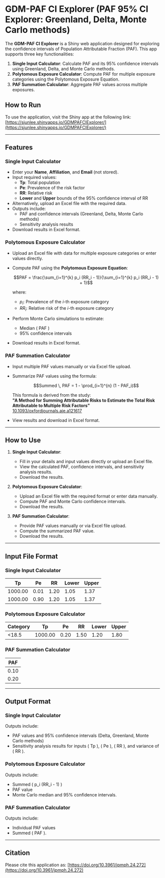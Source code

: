 # GDM-PAF CI Explorer (PAF 95% CI Explorer: Greenland, Delta, Monte Carlo methods)

The **GDM-PAF CI Explorer** is a Shiny web application designed for exploring the confidence intervals of Population Attributable Fraction (PAF). This app supports three key functionalities:

1. **Single Input Calculator**: Calculate PAF and its 95% confidence intervals using Greenland, Delta, and Monte Carlo methods.
2. **Polytomous Exposure Calculator**: Compute PAF for multiple exposure categories using the Polytomous Exposure Equation.
3. **PAF Summation Calculator**: Aggregate PAF values across multiple exposures.

## How to Run
To use the application, visit the Shiny app at the following link:  
[https://sjunlee.shinyapps.io/GDMPAFCIExplorer/](https://sjunlee.shinyapps.io/GDMPAFCIExplorer/)

---

## Features

### Single Input Calculator
- Enter your **Name**, **Affiliation**, and **Email** (not stored).
- Input required values:
  - **Tp**: Total population
  - **Pe**: Prevalence of the risk factor
  - **RR**: Relative risk
  - **Lower** and **Upper** bounds of the 95% confidence interval of RR
- Alternatively, upload an Excel file with the required data.
- Outputs include:
  - PAF and confidence intervals (Greenland, Delta, Monte Carlo methods)
  - Sensitivity analysis results
- Download results in Excel format.

### Polytomous Exposure Calculator
- Upload an Excel file with data for multiple exposure categories or enter values directly.
- Compute PAF using the **Polytomous Exposure Equation**:

  $$PAF = \frac{\sum_{i=1}^{k} p_i (RR_i - 1)}{\sum_{i=1}^{k} p_i (RR_i - 1) + 1}$$

  where:
  - $p_i$: Prevalence of the $i$-th exposure category  
  - $RR_i$: Relative risk of the $i$-th exposure category

- Perform Monte Carlo simulations to estimate:
  - Median \( PAF \)
  - 95% confidence intervals
- Download results in Excel format.

### PAF Summation Calculator
- Input multiple PAF values manually or via Excel file upload.
- Summarize PAF values using the formula:

  $$Summed \, PAF = 1 - \prod_{i=1}^{n} (1 - PAF_i)$$

  This formula is derived from the study:  
  **"A Method for Summing Attributable Risks to Estimate the Total Risk Attributable to Multiple Risk Factors"**  
  [10.1093/oxfordjournals.aje.a121617](https://doi.org/10.1093/oxfordjournals.aje.a121617)

- View results and download in Excel format.


---

## How to Use

1. **Single Input Calculator**:
   - Fill in your details and input values directly or upload an Excel file.
   - View the calculated PAF, confidence intervals, and sensitivity analysis results.
   - Download the results.

2. **Polytomous Exposure Calculator**:
   - Upload an Excel file with the required format or enter data manually.
   - Compute PAF and Monte Carlo confidence intervals.
   - Download the results.

3. **PAF Summation Calculator**:
   - Provide PAF values manually or via Excel file upload.
   - Compute the summarized PAF value.
   - Download the results.

---

## Input File Format

### Single Input Calculator
| **Tp**  | **Pe** | **RR** | **Lower** | **Upper** |
|---------|--------|--------|-----------|-----------|
| 1000.00 | 0.01   | 1.20   | 1.05      | 1.37      |
| 1000.00 | 0.90   | 1.20   | 1.05      | 1.37      |

### Polytomous Exposure Calculator
| **Category** | **Tp**  | **Pe** | **RR** | **Lower** | **Upper** |
|--------------|---------|--------|--------|-----------|-----------|
| <18.5        | 1000.00 | 0.20   | 1.50   | 1.20      | 1.80      |

### PAF Summation Calculator
| **PAF** |
|---------|
| 0.10    |
| 0.20    |

---

## Output Format

### Single Input Calculator
Outputs include:
- PAF values and 95% confidence intervals (Delta, Greenland, Monte Carlo methods)
- Sensitivity analysis results for inputs \( Tp \), \( Pe \), \( RR \), and variance of \( RR \).

### Polytomous Exposure Calculator
Outputs include:
- Summed \( p_i (RR_i - 1) \)
- PAF value
- Monte Carlo median and 95% confidence intervals.

### PAF Summation Calculator
Outputs include:
- Individual PAF values
- Summed \( PAF \).

---

## Citation
Please cite this application as: [https://doi.org/10.3961/jpmph.24.272](https://doi.org/10.3961/jpmph.24.272)
